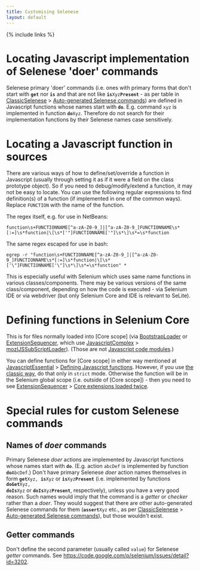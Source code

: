 ```yaml
---
title: Customising Selenese
layout: default
---
```

{% include links %}

# Locating Javascript implementation of Selenese 'doer' commands #
Selenese primary 'doer' commands (i.e. ones with primary forms that don't start with **`get`** nor **`is`** and that are not like <code><strong>is</strong>Xyz<strong>Present</strong></code> - as per table in [ClassicSelenese](ClassicSelenese) > [Auto-generated Selenese commands](ClassicSelenese#auto-generated-selenese-commands)) are defined in Javascript functions whose names start with **`do`**. E.g. command `xyz` is implemented in function <code><strong>do</strong>Xyz</code>. Therefore do not search for their implementation functions by their Selenese names case sensitively.

# Locating a Javascript function in sources #
There are various ways of how to define/set/override a function in Javascript (usually through setting it as if it were a field on the class prototype object). So if you need to debug/modify/extend a function, it may not be easy to locate. You can use the following regular expressions to find definition(s) of a function (if implemented in one of the common ways). Replace `FUNCTION` with the name of the function.

The regex itself, e.g. for use in NetBeans:

```
function\s+FUNCTIONNAME[^a-zA-Z0-9_]|[^a-zA-Z0-9_]FUNCTIONNAME\s*[:=]\s*function|\[\s*['"]FUNCTIONNAME['"]\s*\]\s*=\s*function
```

The same regex escaped for use in bash:

```
egrep -r "function\s+FUNCTIONNAME[^a-zA-Z0-9_]|[^a-zA-Z0-9_]FUNCTIONNAME\s*[:=]\s*function|\[\s*['\"]FUNCTIONNAME['\"]\s*\]\s*=\s*function" *
```

This is especially useful with Selenium which uses same name functions in various classes/components. There may be various versions of the same class/component, depending on how the code is executed - via Selenium IDE or via webdriver (but only Selenium Core and IDE is relevant to SeLite).

# Defining functions in Selenium Core #
This is for files normally loaded into [Core scope] (via [BootstrapLoader](BootstrapLoader) or [ExtensionSequencer](ExtensionSequencer), which use [JavascriptComplex](JavascriptComplex) > [mozIJSSubScriptLoader](JavascriptComplex#mozIJSSubScriptLoader)). (Those are not [Javascript code modules](JavascriptComplex#javascript-code-modules).)

You can define functions for [Core scope] in either way mentioned at [JavascriptEssential](JavascriptEssential) > [Defining Javascript functions](JavascriptEssential#defining-javascript-functions). However, if you use [the classic way](JavascriptEssential#the-classic-way), do that only in `strict` mode. Otherwise the function will be in the Selenium global scope (i.e. outside of [Core scope]) - then you need to see [ExtensionSequencer](ExtensionSequencer) > [Core extensions loaded twice](ExtensionSequencer#core-extensions-loaded-twice).

# Special rules for custom Selenese commands #

## Names of _doer_ commands ##
Primary Selenese _doer_ actions are implemented by Javascript functions whose names start with **`do`**. (E.g. action `abcDef` is implemented by function <code><strong>do</strong>AbcDef</code>.) Don't have primary Selenese _doer_ action names themselves in form <code><strong>get</strong>Xyz, <strong>is</strong>Xyz</code> or <code><strong>is</strong>Xyz<strong>Present</strong></code>  (i.e. implemented by functions <code><strong>doGet</strong>Xyz, <strong>doIs</strong>Xyz</code> or <code><strong>doIs</strong>Xyz<strong>Present</strong></code>, respectively), unless you have a very good reason. Such names would imply that the command is a _getter_ or _checker_ rather than a _doer_. They would suggest that there are other auto-generated Selenese commands for them (<code><strong>assert</strong>Xyz</code> etc., as per [ClassicSelenese](ClassicSelenese) > [Auto-generated Selenese commands](ClassicSelenese#auto-generated-selenese-commands)), but those wouldn't exist.

## Getter commands ##
Don't define the second parameter (usually called `value`) for Selenese _getter_ commands. See <https://code.google.com/p/selenium/issues/detail?id=3202>.